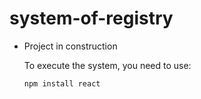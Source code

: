 <h1>system-of-registry</h1>

- Project in construction

  To execute the system, you need to use:

  ```npm install react```
